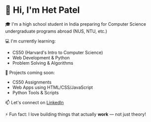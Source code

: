 # 👋 Hi, I'm Het Patel

🎓 I'm a high school student in India preparing for Computer Science undergraduate programs abroad (NUS, NTU, etc.)

💻 I'm currently learning:
- CS50 (Harvard's Intro to Computer Science)
- Web Development & Python
- Problem Solving & Algorithms

📌 Projects coming soon:
- CS50 Assignments
- Web Apps using HTML/CSS/JavaScript
- Python Tools & Scripts

📫 Let's connect on [LinkedIn](#) 

⚡ Fun fact: I love building things that actually **work** — not just theory!
